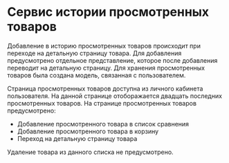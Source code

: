 # Сервис истории просмотренных товаров

Добавление в историю просмотренных товаров происходит при переходе на
детальную страницу товара. Для добавления предусмотрено отдельное 
представление, которое после добавления переводит на детальную страницу.
Для хранения просмотренных товаров была создана
модель, связанная с пользователем.

Страница просмотренных товаров доступна из личного кабинета пользователя.
На данной странице отоборажается двадцать последних просмотренных товаров.
На странице просмотренных товаров предусмотрено:
* Добавление просмотренного товара в список сравнения
* Добавление просмотренного товара в корзину
* Переход на детальную страницу товара

Удаление товара из данного списка не предусмотрено.